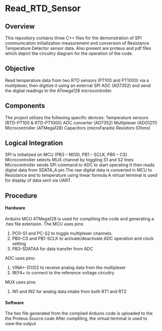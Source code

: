 # Read_RTD_Sensor
## Overview
This repository contains three C++ files for the demonstration of SPI communication initialization measurement and conversion of Resistance Temperature Detector sensor data. Also present are proteus and pdf files which depict the circuitry diagram for the operation of the code. 

## Objective
Read temperature data from two RTD sensors (PT100 and PT1000) via a multiplexer, then digitize it using an external SPI ADC (AD7352) and send the digital readings to the ATmega128 microcontroller.

## Components
The project utilizes the follwoing specific devices:
Temperature sensors (RTD-PT100 & RTD-PT1000)
ADC converter (AD7352)
Multiplexer (ADG1211)
Microcontroller (ATMega128)
Capacitors (microFarads)
Resistors (Ohms)

## Logical Integration
SPI is initialized on MCU (PB3 – MOSI, PB1 – SCLK, PB0 – CS)
Microcontroller selects MUX channel by toggling S1 and S2 lines
Microcontroller sends SPI command to ADC to start operating
It then reads digital data from SDATA_A pin
The raw digital data is converted in MCU to Resistance and to temperature using linear formula
A virtual terminal is used for display of data sent via UART.

## Procedure
#### Hardware
Arduino MCU ATMega128 is used for compliling the code and generating a .hex file extension. The MCU uses pins:
  1. PC0-S1 and PC-S2 to toggle multiplexer channels. 
  2. PB0-CS and PB1-SCLK to activate/deactivate ADC operation and clock setting
  3. PB3-SDATAA for data transfer from ADC

ADC uses pins:
  1. VINA+-D1/D2 to receive analog data from the multiplexer
  2. REFA+ to connect to the reference voltage circuitry

MUX uses pins:
  1. IN1 and IN2 for analog data intake from both RT1 and RT2

#### Software
The hex file generated from the complied Arduino code is uploaded to the the Proteus Source code
After compliling, the virtual terminal is used to view the output
